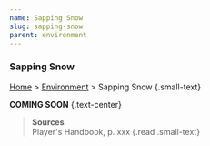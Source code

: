 ```yaml
---
name: Sapping Snow
slug: sapping-snow
parent: environment
---
```

### Sapping Snow
[Home](dm-operations-center) > [Environment](environment) > Sapping Snow {.small-text}

**COMING SOON** {.text-center}

> **Sources** <br/>
> Player's Handbook, p. xxx
{.read .small-text}

